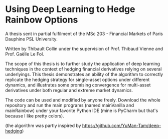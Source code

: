 # Using Deep Learning to Hedge Rainbow Options

A thesis sent in partial fulfilment of the MSc 203 - Financial Markets of Paris Dauphine PSL University.

Written by Thibault Collin under the supervision of Prof. Thibaud Vienne and Prof. Gaëlle Le Fol.

The scope of this thesis is to further study the application of deep learning techniques in the context of hedging financial derivatives relying on several underlyings. This thesis demonstrates an ability of the algorithm to correctly replicate the hedging strategy for single-asset options under different dynamics, and illustrates some promising convergence for multi-asset derivatives under both regular and extreme market dynamics.

The code can be used and modified by anyone freely. Download the whole repository and run the main programs (named mainVanilla and mainRainbow) under your favorite Python IDE (mine is PyCharm but that's because I like pretty colors).

(the algorithm was partly inspired by https://github.com/YuMan-Tam/deep-hedging)
